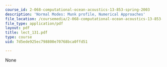 ```yaml
---
course_id: 2-068-computational-ocean-acoustics-13-853-spring-2003
description: 'Normal Modes: Munk profile, Numerical Approaches'
file_location: /coursemedia/2-068-computational-ocean-acoustics-13-853-spring-2003/7d5ede925ec798800e70768bca0ffd51_lect_131.pdf
file_type: application/pdf
layout: pdf
title: lect_131.pdf
type: course
uid: 7d5ede925ec798800e70768bca0ffd51

---
```

None